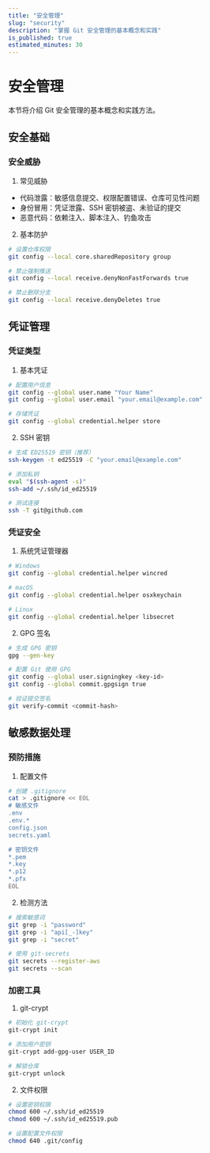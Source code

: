 ```yaml
---
title: "安全管理"
slug: "security"
description: "掌握 Git 安全管理的基本概念和实践"
is_published: true
estimated_minutes: 30
---
```


# 安全管理

本节将介绍 Git 安全管理的基本概念和实践方法。

## 安全基础

### 安全威胁

1. 常见威胁
- 代码泄露：敏感信息提交、权限配置错误、仓库可见性问题
- 身份冒用：凭证泄露、SSH 密钥被盗、未验证的提交
- 恶意代码：依赖注入、脚本注入、钓鱼攻击

2. 基本防护
```bash
# 设置仓库权限
git config --local core.sharedRepository group

# 禁止强制推送
git config --local receive.denyNonFastForwards true

# 禁止删除分支
git config --local receive.denyDeletes true
```

## 凭证管理

### 凭证类型

1. 基本凭证
```bash
# 配置用户信息
git config --global user.name "Your Name"
git config --global user.email "your.email@example.com"

# 存储凭证
git config --global credential.helper store
```

2. SSH 密钥
```bash
# 生成 ED25519 密钥（推荐）
ssh-keygen -t ed25519 -C "your.email@example.com"

# 添加私钥
eval "$(ssh-agent -s)"
ssh-add ~/.ssh/id_ed25519

# 测试连接
ssh -T git@github.com
```

### 凭证安全

1. 系统凭证管理器
```bash
# Windows
git config --global credential.helper wincred

# macOS
git config --global credential.helper osxkeychain

# Linux
git config --global credential.helper libsecret
```

2. GPG 签名
```bash
# 生成 GPG 密钥
gpg --gen-key

# 配置 Git 使用 GPG
git config --global user.signingkey <key-id>
git config --global commit.gpgsign true

# 验证提交签名
git verify-commit <commit-hash>
```

## 敏感数据处理

### 预防措施

1. 配置文件
```bash
# 创建 .gitignore
cat > .gitignore << EOL
# 敏感文件
.env
.env.*
config.json
secrets.yaml

# 密钥文件
*.pem
*.key
*.p12
*.pfx
EOL
```

2. 检测方法
```bash
# 搜索敏感词
git grep -i "password"
git grep -i "api[_-]key"
git grep -i "secret"

# 使用 git-secrets
git secrets --register-aws
git secrets --scan
```

### 加密工具

1. git-crypt
```bash
# 初始化 git-crypt
git-crypt init

# 添加用户密钥
git-crypt add-gpg-user USER_ID

# 解锁仓库
git-crypt unlock
```

2. 文件权限
```bash
# 设置密钥权限
chmod 600 ~/.ssh/id_ed25519
chmod 600 ~/.ssh/id_ed25519.pub

# 设置配置文件权限
chmod 640 .git/config
```